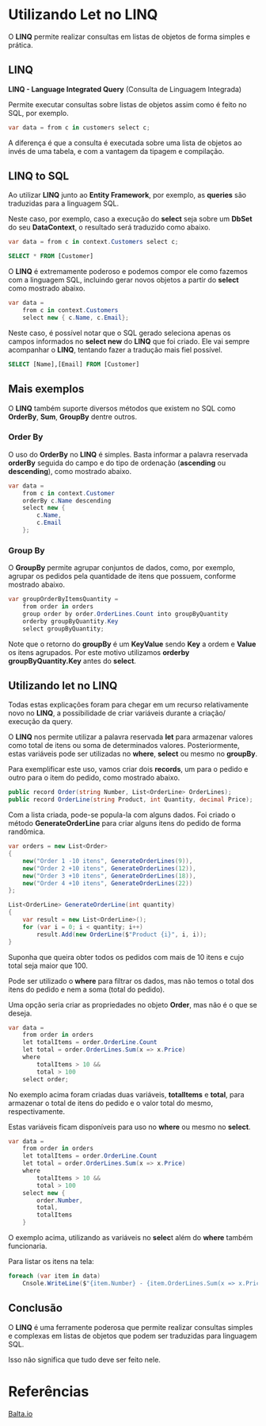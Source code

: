 # Utilizando Let no LINQ

O **LINQ** permite realizar consultas em listas de objetos de forma simples e prática.

## LINQ

**LINQ - Language Integrated Query** (Consulta de Linguagem Integrada)

Permite executar consultas sobre listas de objetos assim como é feito no SQL, por exemplo.

```c#
var data = from c in customers select c;
```

A diferença é que a consulta é executada sobre uma lista de objetos ao invés de uma tabela, e com a vantagem da tipagem e compilação.

## LINQ to SQL

Ao utilizar **LINQ** junto ao **Entity Framework**, por exemplo, as **queries** são traduzidas para a linguagem SQL.

Neste caso, por exemplo, caso a execução do **select** seja sobre um **DbSet** do seu **DataContext**, o resultado será traduzido como abaixo.

```c#
var data = from c in context.Customers select c;
```

```sql
SELECT * FROM [Customer]
```

O **LINQ** é extremamente poderoso e podemos compor ele como fazemos com a linguagem SQL, incluindo gerar novos objetos a partir do **select** como mostrado abaixo.

```c#
var data =
    from c in context.Customers
    select new { c.Name, c.Email};
```

Neste caso, é possível notar que o SQL gerado seleciona apenas os campos informados no **select new** do **LINQ** que foi criado. Ele vai sempre acompanhar o **LINQ**, tentando fazer a tradução mais fiel possível.

```sql
SELECT [Name],[Email] FROM [Customer]
```

## Mais exemplos

O **LINQ** também suporte diversos métodos que existem no SQL como **OrderBy**, **Sum**, **GroupBy** dentre outros.

### Order By

O uso do **OrderBy** no **LINQ** é simples. Basta informar a palavra reservada **orderBy** seguida do campo e do tipo de ordenação (**ascending** ou **descending**), como mostrado abaixo.

```c#
var data =
    from c in context.Customer
    orderBy c.Name descending
    select new {
        c.Name,
        c.Email
    };
```

### Group By

O **GroupBy** permite agrupar conjuntos de dados, como, por exemplo, agrupar os pedidos pela quantidade de itens que possuem, conforme mostrado abaixo.

```c#
var groupOrderByItemsQuantity =
    from order in orders
    group order by order.OrderLines.Count into groupByQuantity
    orderby groupByQuantity.Key
    select groupByQuantity;
```

Note que o retorno do **groupBy** é um **KeyValue** sendo **Key** a ordem e **Value** os itens agrupados. Por este motivo utilizamos **orderby groupByQuantity.Key** antes do **select**.

## Utilizando let no LINQ

Todas estas explicações foram para chegar em um recurso relativamente novo no **LINQ**, a possibilidade de criar variáveis durante a criação/ execução da query.

O **LINQ** nos permite utilizar a palavra reservada **let** para armazenar valores como total de itens ou soma de determinados valores. Posteriormente, estas variáveis pode ser utilizadas no **where**, **select** ou mesmo no **groupBy**.

Para exemplificar este uso, vamos criar dois **records**, um para o pedido e outro para o item do pedido, como mostrado abaixo.

```c#
public record Order(string Number, List<OrderLine> OrderLines);
public record OrderLine(string Product, int Quantity, decimal Price);
```

Com a lista criada, pode-se popula-la com alguns dados.
Foi criado o método **GenerateOrderLine** para criar alguns itens do pedido de forma randômica.

```c#
var orders = new List<Order>
{
    new("Order 1 -10 itens", GenerateOrderLines(9)),
    new("Order 2 +10 itens", GenerateOrderLines(12)),
    new("Order 3 +10 itens", GenerateOrderLines(18)),
    new("Order 4 +10 itens", GenerateOrderLines(22))
};

List<OrderLine> GenerateOrderLine(int quantity)
{
    var result = new List<OrderLine>();
    for (var i = 0; i < quantity; i++)
        result.Add(new OrderLine($"Product {i}", i, i));
}
```

Suponha que queira obter todos os pedidos com mais de 10 itens e cujo total seja maior que 100.

Pode ser utilizado o **where** para filtrar os dados, mas não temos o total dos itens do pedido e nem a soma (total do pedido).

Uma opção seria criar as propriedades no objeto **Order**, mas não é o que se deseja.

```c#
var data =
    from order in orders
    let totalItems = order.OrderLine.Count
    let total = order.OrderLines.Sum(x => x.Price)
    where
        totalItems > 10 &&
        total > 100
    select order;
```

No exemplo acima foram criadas duas variáveis, **totalItems** e **total**, para armazenar o total de itens do pedido e o valor total do mesmo, respectivamente.

Estas variáveis ficam disponíveis para uso no **where** ou mesmo no **select**.

```c#
var data =
    from order in orders
    let totalItems = order.OrderLine.Count
    let total = order.OrderLines.Sum(x => x.Price)
    where
        totalItems > 10 &&
        total > 100
    select new {
        order.Number,
        total,
        totalItems
    }
```

O exemplo acima, utilizando as variáveis no **selec**t além do **where** também funcionaria.

Para listar os itens na tela:

```c#
foreach (var item in data)
    Cnsole.WriteLine($"{item.Number} - {item.OrderLines.Sum(x => x.Price)}");;
```

## Conclusão

O **LINQ** é uma ferramente poderosa que permite realizar consultas simples e complexas em listas de objetos que podem ser traduzidas para linguagem SQL.

Isso não significa que tudo deve ser feito nele.

# Referências

[Balta.io](https://balta.io/blog/csharp-linq-let)
